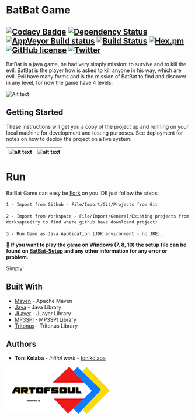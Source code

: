 BatBat Game
===================

[![Codacy Badge](https://api.codacy.com/project/badge/Grade/e9e43be11a8a4ca68a9186507060147c)](https://www.codacy.com/app/tonikolaba/BatBat-Game?utm_source=github.com&utm_medium=referral&utm_content=tonikolaba/BatBat-Game&utm_campaign=badger)
[![Dependency Status](https://www.versioneye.com/user/projects/592800b3131ac0005f456f0c/badge.svg?style=flat-square)](https://www.versioneye.com/user/projects/592800b3131ac0005f456f0c)
[![AppVeyor Build status](https://ci.appveyor.com/api/projects/status/bj4gqn3gp3gu45sa?svg=true)](https://ci.appveyor.com/project/tonikolaba/batbat-game/ "AppVeyor Build status")
[![Build Status](https://travis-ci.org/tonikolaba/BatBat-Game.svg?branch=master)](https://travis-ci.org/tonikolaba/BatBat-Game)
[![Hex.pm](https://img.shields.io/hexpm/dt/plug.svg)](https://github.com/tonikolaba/BatBat-Game/releases/tag/1.0)
[![GitHub license](https://img.shields.io/badge/license-AGPL-blue.svg)](https://raw.githubusercontent.com/tonikolaba/BatBat-Game/master/License.md)
[![Twitter](https://img.shields.io/twitter/url/https/github.com/tonikolaba/BatBat-Game/.svg?style=social)](https://twitter.com/intent/tweet?text=%23BatBat%20%23Game%20??%20??%20is%20a%20free%20and%20fun%20java%20game%2E%20Developer%20%40tonikolaba)
----------

BatBat is a java game, he had very simply mission: to survive and to kill the evil. BatBat is the player how is asked to kill anyone in his way, which are evil. Evil have many forms and is the mission of BatBat to find and discover in any level, for now the game have 4 levels.

![Alt text](https://github.com/tonikolaba/BatBat-Game/blob/master/about/bg.gif)

## Getting Started

These instructions will get you a copy of the project up and running on your local machine for development and testing purposes. See deployment for notes on how to deploy the project on a live system.

![alt text](https://github.com/tonikolaba/BatBat-Game/blob/master/about/1.gif) | ![alt text](https://github.com/tonikolaba/BatBat-Game/blob/master/about/6.gif)
------------ | -------------

# Run

BatBat Game can easy be [Fork](https://github.com/artofsoul/BatBat-Game#fork-destination-box) on you IDE just follow the steps:

```
1 - Import from Github - File/Import/Git/Projects from Git

2 - Import from Workspace - File/Import/General/Existing projects from Worksapce(try to find where github have downloand project)

3 - Run Game as Java Application (JDK environment - no JRE).

```

:bookmark_tabs: **If you want to play the game on Windows (7, 8, 10) the setup file can be found on [BatBat-Setup](https://github.com/tonikolaba/download/tree/master/Windows/BatBat%20Game) and any other information for any error or problem.** 


Simply!
 
## Built With


* [Maven](https://maven.apache.org/) - Apache Maven
* [Java](http://www.oracle.com/technetwork/topics/newtojava/overview/index.html) - Java Library
* [JLayer](http://www.javazoom.net/javalayer/sources.html) - JLayer Library
* [MP3SPI](http://www.javazoom.net/mp3spi/mp3spi.html) - MP3SPI Library
* [Tritonus](http://www.tritonus.org/plugins.html) - Tritonus Library 

## Authors

* **Toni Kolaba** - *Initial work* - [tonikolaba](https://github.com/tonikolaba)

![Alt text](https://github.com/tonikolaba/download/blob/master/info/artofsoullogoVOG.png)
